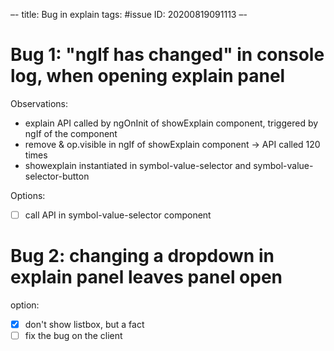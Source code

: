–-
title: Bug in explain
tags: #issue
   ID: 20200819091113
–-

# Bug 1: "ngIf has changed" in console log, when opening explain panel
Observations:
* explain API called by ngOnInit of showExplain component, triggered by ngIf of the component
* remove & op.visible in ngIf of showExplain component → API called 120 times
* showexplain instantiated in symbol-value-selector and symbol-value-selector-button

Options:
- [ ] call API in symbol-value-selector component


# Bug 2: changing a dropdown in explain panel leaves panel open
option: 
- [x] don't show listbox, but a fact
- [ ] fix the bug on the client